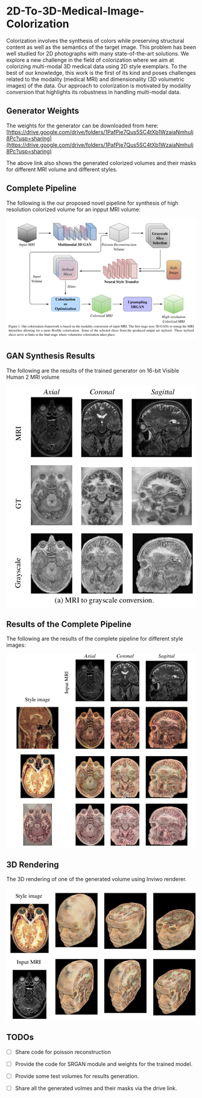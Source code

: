 # 2D-To-3D-Medical-Image-Colorization
Colorization involves the synthesis of colors while preserving structural content as well as the semantics of the target image. This problem has been well studied for 2D photographs with many state-of-the-art solutions. We explore a new challenge in the field of colorization where we aim at colorizing multi-modal 3D medical data using 2D style exemplars. To the best of our knowledge, this work is the first of its kind and poses challenges related to the modality (medical MRI) and dimensionality (3D volumetric images) of the data. Our approach to colorization is motivated by modality conversion that highlights its robustness in handling multi-modal data.

## Generator Weights
The weights for the generator can be downloaded from here: [https://drive.google.com/drive/folders/1PafPje7Qus5SC4tXb1WzaiaNmhuIj8Pc?usp=sharing](https://drive.google.com/drive/folders/1PafPje7Qus5SC4tXb1WzaiaNmhuIj8Pc?usp=sharing)

The above link also shows the generated colorized volumes and their masks for different MRI volume and different styles.

## Complete Pipeline
The following is the our proposed novel pipeline for synthesis of high resolution colorized volume for an inpput MRI volume:

![pipeline](./imgs/pipeline.png)

## GAN Synthesis Results
The following are the results of the trained generator on 16-bit Visible Human 2 MRI volume

![gan](./imgs/gan.png)

## Results of the Complete Pipeline
The following are the results of the complete pipeline for different style images:

![results](./imgs/generated.png)

## 3D Rendering
The 3D rendering of one of the generated volume using Inviwo renderer.

![render](./imgs/render.png)

## TODOs
- [ ] Share code for poisson reconstruction
- [ ] Provide the code for SRGAN module and weights for the trained model.
- [ ] Provide some test volumes for results generation.
- [ ] Share all the generated volmes and their masks via the drive link.

